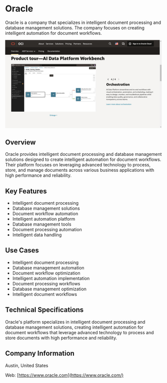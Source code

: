 # Oracle

Oracle is a company that specializes in intelligent document processing and database management solutions. The company focuses on creating intelligent automation for document workflows.

![Oracle](assets\oracle.png)


## Overview

Oracle provides intelligent document processing and database management solutions designed to create intelligent automation for document workflows. Their platform focuses on leveraging advanced technology to process, store, and manage documents across various business applications with high performance and reliability.

## Key Features

- Intelligent document processing
- Database management solutions
- Document workflow automation
- Intelligent automation platform
- Database management tools
- Document processing automation
- Intelligent data handling

## Use Cases

- Intelligent document processing
- Database management automation
- Document workflow optimization
- Intelligent automation implementation
- Document processing workflows
- Database management optimization
- Intelligent document workflows

## Technical Specifications

Oracle's platform specializes in intelligent document processing and database management solutions, creating intelligent automation for document workflows that leverage advanced technology to process and store documents with high performance and reliability.

## Company Information

Austin, United States

Web: [https://www.oracle.com](https://www.oracle.com/) 